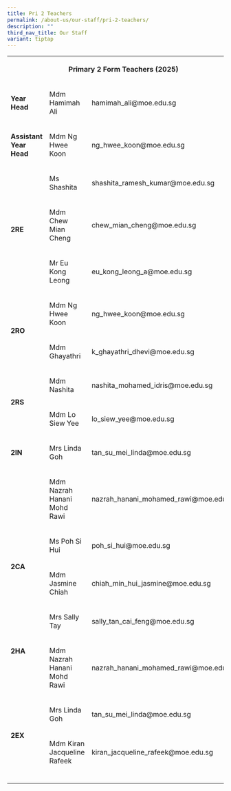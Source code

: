 ```yaml
---
title: Pri 2 Teachers
permalink: /about-us/our-staff/pri-2-teachers/
description: ""
third_nav_title: Our Staff
variant: tiptap
---
```

<table style="minWidth: 75px">
<colgroup>
<col>
<col>
<col>
</colgroup>
<tbody>
<tr>
<th rowspan="1" colspan="3">
<p>Primary 2 Form Teachers (2025)</p>
</th>
</tr>
<tr>
<td rowspan="1" colspan="1">
<p><strong>Year Head</strong>
</p>
</td>
<td rowspan="1" colspan="1">
<p>Mdm Hamimah Ali</p>
</td>
<td rowspan="1" colspan="1">
<p>hamimah_ali@moe.edu.sg</p>
</td>
</tr>
<tr>
<td rowspan="1" colspan="1">
<p><strong>Assistant Year Head</strong>
</p>
</td>
<td rowspan="1" colspan="1">
<p>Mdm Ng Hwee Koon</p>
</td>
<td rowspan="1" colspan="1">
<p>ng_hwee_koon@moe.edu.sg</p>
</td>
</tr>
<tr>
<td rowspan="3" colspan="1">
<p><strong>2RE</strong>
</p>
</td>
<td rowspan="1" colspan="1">
<p>Ms Shashita</p>
</td>
<td rowspan="1" colspan="1">
<p>shashita_ramesh_kumar@moe.edu.sg</p>
</td>
</tr>
<tr>
<td rowspan="1" colspan="1">
<p>Mdm Chew Mian Cheng</p>
</td>
<td rowspan="1" colspan="1">
<p>chew_mian_cheng@moe.edu.sg</p>
</td>
</tr>
<tr>
<td rowspan="1" colspan="1">
<p>Mr Eu Kong Leong</p>
</td>
<td rowspan="1" colspan="1">
<p>eu_kong_leong_a@moe.edu.sg</p>
</td>
</tr>
<tr>
<td rowspan="2" colspan="1">
<p><strong>2RO</strong>
</p>
</td>
<td rowspan="1" colspan="1">
<p>Mdm Ng Hwee Koon</p>
</td>
<td rowspan="1" colspan="1">
<p>ng_hwee_koon@moe.edu.sg</p>
</td>
</tr>
<tr>
<td rowspan="1" colspan="1">
<p>Mdm Ghayathri</p>
</td>
<td rowspan="1" colspan="1">
<p>k_ghayathri_dhevi@moe.edu.sg</p>
</td>
</tr>
<tr>
<td rowspan="2" colspan="1">
<p><strong>2RS</strong>
</p>
</td>
<td rowspan="1" colspan="1">
<p>Mdm Nashita</p>
</td>
<td rowspan="1" colspan="1">
<p>nashita_mohamed_idris@moe.edu.sg</p>
</td>
</tr>
<tr>
<td rowspan="1" colspan="1">
<p>Mdm Lo Siew Yee</p>
</td>
<td rowspan="1" colspan="1">
<p>lo_siew_yee@moe.edu.sg</p>
</td>
</tr>
<tr>
<td rowspan="1" colspan="1">
<p><strong>2IN</strong>
</p>
</td>
<td rowspan="1" colspan="1">
<p>Mrs Linda Goh</p>
</td>
<td rowspan="1" colspan="1">
<p>tan_su_mei_linda@moe.edu.sg</p>
</td>
</tr>
<tr>
<td rowspan="1" colspan="1">
<p></p>
</td>
<td rowspan="1" colspan="1">
<p>Mdm Nazrah Hanani Mohd Rawi</p>
</td>
<td rowspan="1" colspan="1">
<p>nazrah_hanani_mohamed_rawi@moe.edu.sg</p>
</td>
</tr>
<tr>
<td rowspan="2" colspan="1">
<p><strong>2CA</strong>
</p>
</td>
<td rowspan="1" colspan="1">
<p>Ms Poh Si Hui</p>
</td>
<td rowspan="1" colspan="1">
<p>poh_si_hui@moe.edu.sg</p>
</td>
</tr>
<tr>
<td rowspan="1" colspan="1">
<p>Mdm Jasmine Chiah</p>
</td>
<td rowspan="1" colspan="1">
<p>chiah_min_hui_jasmine@moe.edu.sg</p>
</td>
</tr>
<tr>
<td rowspan="2" colspan="1">
<p><strong>2HA</strong>
</p>
</td>
<td rowspan="1" colspan="1">
<p>Mrs Sally Tay</p>
</td>
<td rowspan="1" colspan="1">
<p>sally_tan_cai_feng@moe.edu.sg</p>
</td>
</tr>
<tr>
<td rowspan="1" colspan="1">
<p>Mdm Nazrah Hanani Mohd Rawi</p>
</td>
<td rowspan="1" colspan="1">
<p>nazrah_hanani_mohamed_rawi@moe.edu.sg</p>
</td>
</tr>
<tr>
<td rowspan="2" colspan="1">
<p><strong>2EX</strong>
</p>
</td>
<td rowspan="1" colspan="1">
<p>Mrs Linda Goh</p>
</td>
<td rowspan="1" colspan="1">
<p>tan_su_mei_linda@moe.edu.sg</p>
</td>
</tr>
<tr>
<td rowspan="1" colspan="1">
<p>Mdm Kiran Jacqueline Rafeek</p>
</td>
<td rowspan="1" colspan="1">
<p>kiran_jacqueline_rafeek@moe.edu.sg</p>
</td>
</tr>
<tr>
<td rowspan="1" colspan="1">
<p></p>
</td>
<td rowspan="1" colspan="1">
<p></p>
</td>
<td rowspan="1" colspan="1">
<p></p>
</td>
</tr>
</tbody>
</table>
<p></p>